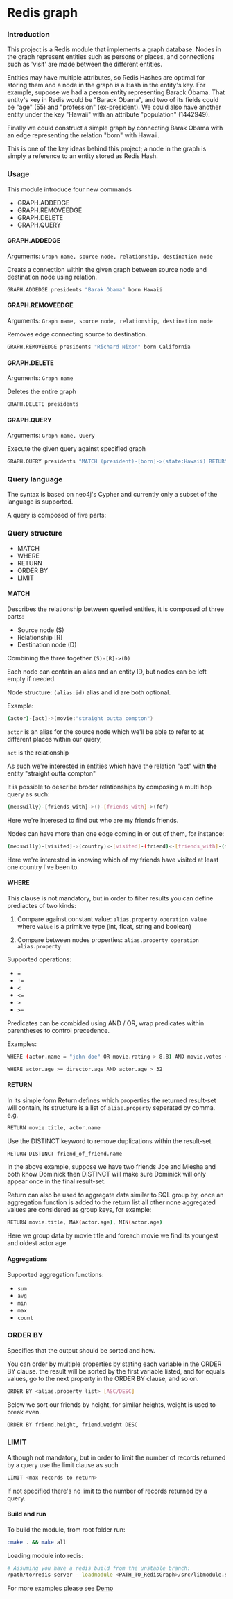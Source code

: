 # Redis graph


### Introduction
This project is a Redis module that implements a graph database. Nodes in the graph represent entities such as persons or places, and connections such as 'visit' are made between the different entities.

Entities may have multiple attributes, so Redis Hashes are optimal for storing them and a node in the graph is a Hash in the entity's key. For example, suppose we had a person entity representing Barack Obama. That entity's key in Redis would be "Barack Obama", and two of its fields could be "age" (55) and "profession" (ex-president). We could also have another entity under the key "Hawaii" with an attribute "population" (1442949).

Finally we could construct a simple graph by connecting Barak Obama with an edge representing the relation "born" with Hawaii.

This is one of the key ideas behind this project; a node in the graph is simply a reference to an entity stored as Redis Hash.

### Usage
This module introduce four new commands
- GRAPH.ADDEDGE
- GRAPH.REMOVEEDGE
- GRAPH.DELETE
- GRAPH.QUERY

#### GRAPH.ADDEDGE
Arguments: `Graph name, source node, relationship, destination node`

Creats a connection within the given graph between source node and destination node using relation.
```sh
GRAPH.ADDEDGE presidents "Barak Obama" born Hawaii
```
#### GRAPH.REMOVEEDGE
Arguments: `Graph name, source node, relationship, destination node`

Removes edge connecting source to destination.
```sh
GRAPH.REMOVEEDGE presidents "Richard Nixon" born California
```
#### GRAPH.DELETE
Arguments: `Graph name`

Deletes the entire graph
```sh
GRAPH.DELETE presidents
```

#### GRAPH.QUERY
Arguments: `Graph name, Query`

Execute the given query against specified graph

```sh
GRAPH.QUERY presidents "MATCH (president)-[born]->(state:Hawaii) RETURN president.name, president.age"
```

### Query language
The syntax is based on neo4j's Cypher and currently only a subset of the language is supported.

A query is composed of five parts:

### Query structure

 - MATCH
 - WHERE
 - RETURN
 - ORDER BY
 - LIMIT

#### MATCH
Describes the relationship between queried entities, it is composed of three parts:
- Source node (S)
- Relationship [R]
- Destination node (D)

Combining the three together
`(S)-[R]->(D)`

Each node can contain an alias and an entity ID, but nodes can be left empty if needed.

Node structure: `(alias:id)` alias and id are both optional.

Example:
```sh
(actor)-[act]->(movie:"straight outta compton")
```
`actor` is an alias for the source node which we'll be able to refer to at different places within our query,

`act` is the relationship

As such we're interested in entities which have the relation "act" with **the** entity "straight outta compton"

It is possible to describe broder relationships by composing a multi hop query as such:
```sh
(me:swilly)-[friends_with]->()-[friends_with]->(fof)
```
Here we're interesed to find out who are my friends friends.

Nodes can have more than one edge coming in or out of them, for instance:
```sh
(me:swilly)-[visited]->(country)<-[visited]-(friend)<-[friends_with]-(me)
```
Here we're interested in knowing which of my friends have visited at least one country I've been to.


#### WHERE
This clause is not mandatory, but in order to filter results you can define prediactes of two kinds:
1. Compare against constant value: `alias.property operation value`
where `value` is a primitive type (int, float, string and boolean)

2. Compare between nodes properties: `alias.property operation alias.property`

Supported operations:
- `=`
- `!=`
- `<`
- `<=`
- `>`
- `>=`

Predicates can be combided using AND / OR, wrap predicates within parentheses to control precedence.


Examples: 
```sh
WHERE (actor.name = "john doe" OR movie.rating > 8.8) AND movie.votes <=250)
```

```sh
WHERE actor.age >= director.age AND actor.age > 32
```

#### RETURN
In its simple form Return defines which properties the returned result-set will contain, its structure is a list of `alias.property` seperated by comma. e.g. 
```sh 
RETURN movie.title, actor.name
```

Use the DISTINCT keyword to remove duplications within the result-set
```sh
RETURN DISTINCT friend_of_friend.name
```
In the above example, suppose we have two friends Joe and Miesha
and both know Dominick then DISTINCT will make sure Dominick will only appear once
in the final result-set.


Return can also be used to aggregate data similar to SQL group by, once an aggregation function is added to the return list all other none aggregated values are considered as group keys, for example:
```sh
RETURN movie.title, MAX(actor.age), MIN(actor.age)
```
Here we group data by movie title and foreach movie we find its youngest and oldest actor age.

#### Aggregations
Supported aggregation functions:
- `sum`
- `avg`
- `min`
- `max`
- `count`

### ORDER BY
Specifies that the output should be sorted and how.

You can order by multiple properties by stating each variable in the ORDER BY clause.
the result will be sorted by the first variable listed, and for equals values, go to the next property in the ORDER BY clause, and so on.
```sh
ORDER BY <alias.property list> [ASC/DESC]
```

Below we sort our friends by height, for similar heights, weight is used to break even.
```sh
ORDER BY friend.height, friend.weight DESC
```

### LIMIT

Although not mandatory, but in order to limit the number of records returned by a query
use the limit clause as such

```sh
LIMIT <max records to return>
```

If not specified there's no limit to the number of records returned by a query.

#### Build and run
To build the module, from root folder run:
```sh 
cmake . && make all
``` 
Loading module into redis:
```sh 
# Assuming you have a redis build from the unstable branch:
/path/to/redis-server --loadmodule <PATH_TO_RedisGraph>/src/libmodule.so
``` 

For more examples please see [Demo](https://github.com/swilly22/redis-module-graph/tree/master/Demo)
